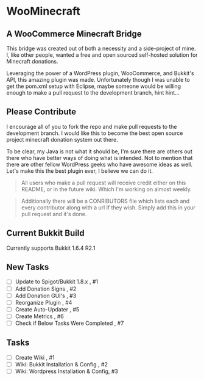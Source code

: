 WooMinecraft
============

A WooCommerce Minecraft Bridge
------------

This bridge was created out of both a necessity and a side-project of mine.  I, like other people, wanted a free and open sourced self-hosted solution for Minecraft donations.

Leveraging the power of a WordPress plugin, WooCommerce, and Bukkit's API, this amazing plugin was made.  Unfortunately though I was unable to get the pom.xml setup with Eclipse, maybe someone would be willing enough to make a pull request to the development branch, hint hint...

Please Contribute
-------------

I encourage all of you to fork the repo and make pull requests to the development branch.  I would like this to become the best open source project minecraft donation system out there.  

To be clear, my Java is not what it should be, I'm sure there are others out there who have better ways of doing what is intended.  Not to mention that there are other fellow WordPress geeks who have awesome ideas as well.  Let's make this the best plugin ever, I believe we can do it.

> All users who make a pull request will receive credit either on this README, or in the future wiki.  Which I'm working on almost weekly.

> Additionally there will be a CONRIBUTORS file which lists each and every contributor along with a url if they wish.  Simply add this in your pull request and it's done.

Current Bukkit Build
-------------

Currently supports Bukkit 1.6.4 R2.1

New Tasks
-------------
- [ ] Update to Spigot/Bukkit 1.8.x , #1
- [ ] Add Donation Signs , #2
- [ ] Add Donation GUI's , #3
- [ ] Reorganize Plugin , #4
- [ ] Create Auto-Updater , #5
- [ ] Create Metrics , #6
- [ ] Check if Below Tasks Were Completed , #7

Tasks
-------------
- [ ] Create Wiki , #1
- [ ] Wiki: Bukkit Installation & Config , #2
- [ ] Wiki: Wordpress Installation & Config, #3
